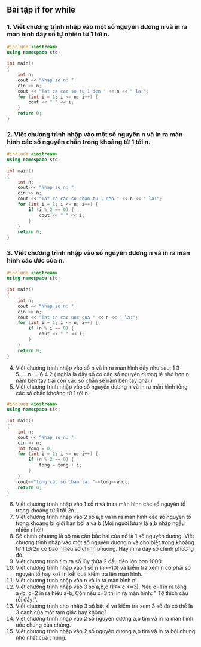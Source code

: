 ## Bài tập if for while

###	1. Viết chương trình nhập vào một số nguyên dương n và in ra màn hình dãy số tự nhiên từ 1 tới n.

```cpp
#include <iostream>
using namespace std; 
 
int main()
{
    int n;
    cout << "Nhap so n: ";
    cin >> n;
    cout << "Tat ca cac so tu 1 den " << n << " la:";
    for (int i = 1; i <= n; i++) {
        cout << " " << i;
    }
    return 0;
}
```


### 2.	Viết chương trình nhập vào một số nguyên n và in ra màn hình các số nguyên chẵn trong khoảng từ 1 tới n.
```cpp
#include <iostream>
using namespace std; 
 
int main()
{
    int n;
    cout << "Nhap so n: ";
    cin >> n;
    cout << "Tat ca cac so chan tu 1 den " << n << " la:";
    for (int i = 1; i <= n; i++) {
        if (i % 2 == 0) {
            cout << " " << i;
        }
    }
    return 0;
}
```
### 3.	Viết chương trình nhập vào số nguyên dương n và in ra màn hình các ước của n.
```cpp
#include <iostream>
using namespace std; 
 
int main()
{
    int n;
    cout << "Nhap so n: ";
    cin >> n;
    cout << "Tat ca cac uoc cua " << n << " la:";
    for (int i = 1; i <= n; i++) {
        if (n % i == 0) {
            cout << " " << i;
        }
    }
    return 0;
}
```
4.	Viết chương trình nhập vào số n và in ra màn hình dãy như sau: 1 3 5......n .... 6 4 2 ( nghĩa là dãy số có các số nguyên dương lẻ nhỏ hơn n nằm bên tay trái còn các số chẵn sẽ nằm bên tay phải.) 
5.	Viết chương trình nhập vào số nguyên dương n và in ra màn hình tổng các số chẵn khoảng từ 1 tới n.
```cpp
#include <iostream>
using namespace std; 
 
int main()
{
    int n;
    cout << "Nhap so n: ";
    cin >> n;
    int tong = 0;
    for (int i = 1; i <= n; i++) {
        if (n % 2 == 0) {
            tong = tong + i;
        }
    }
    cout<<"tong cac so chan la: "<<tong<<endl;
    return 0;
}
```
6.	Viết chương trình nhập vào 1 số n và in ra màn hình các số nguyên tố trong khoảng từ 1 tới 2n.
7.	Viết chương trình nhập vào 2 số a,b và in ra màn hình các số nguyên tố trong khoảng bị giới hạn bởi a và b (Mọi người lưu ý là a,b nhập ngẫu nhiên nhé!)
8.	Số chính phương là số mà căn bậc hai của nó là 1 số nguyên dương. Viết chương trình nhập vào một số nguyên dương n và cho biết trong khoảng từ 1 tới 2n có bao nhiêu số chính phương. Hãy in ra dãy số chính phương đó.
9.	Viết chương trình tìm ra số lũy thừa 2 đầu tiên lớn hơn 1000.
10.	Viết chương trình nhập vào 1 số n (n>=10) và kiểm tra xem n có phải số nguyên tố hay ko? In kết quả kiểm tra lên màn hình.
11.	Viết chương trình nhập vào n và in ra màn hình n!
12.	Viết chương trình nhập vào 3 số a,b,c (1<= c <=3). Nếu c=1 in ra tổng a+b, c=2 in ra hiệu a-b, Còn nếu c=3 thì in ra màn hình: " Tớ thích cậu rồi đấy!".
13.	Viết chương trình cho nhập 3 số bất kì và kiểm tra xem 3 số đó có thể là 3 cạnh của một tam giác hay không?
14.	Viết chương trình nhập vào 2 số nguyên dương a,b tìm và in ra màn hình ước chung của chúng.
15.	Viết chương trình nhập vào 2 số nguyên dương a,b tìm và in ra bội chung nhỏ nhất của chúng.
